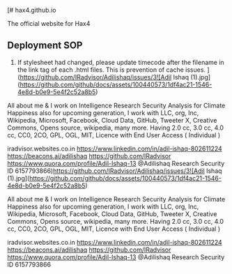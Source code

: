 [# hax4.github.io

The official website for Hax4

## Deployment SOP

1. If stylesheet had changed, please update timecode after the filename in the
link tag of each .html files. This is prevention of cache issues.
](https://github.com/IRadvisor/Adilishaq/issues/3![Adil Ishaq (1).jpg](https://github.com/github/docs/assets/100440573/1df4ac21-1546-4e8d-b0e9-5e4f2c52a8b5)

All about me & I work on Intelligence Research Security Analysis for Climate Happiness also for upcoming generation, I work with LLC, org, Inc, Wikipedia, Microsoft, Facebook, Cloud Data, GitHub, Tweeter X, Creative Commons,  Opens source, wikipedia, many more. Having 2.0 cc, 3.0 cc, 4.0 cc, CC0, 2CO, GPL, OGL, MIT, Licence with End User Access ( Individual ) 

iradvisor.websites.co.in
https://www.linkedin.com/in/adil-ishaq-802611224
https://beacons.ai/adilishaq
https://github.com/IRadvisor
https://www.quora.com/profile/Adil-Ishaq-13
@Adilishaq
Research Security
ID 6157793866)https://github.com/IRadvisor/Adilishaq/issues/3![Adil Ishaq (1).jpg](https://github.com/github/docs/assets/100440573/1df4ac21-1546-4e8d-b0e9-5e4f2c52a8b5)

All about me & I work on Intelligence Research Security Analysis for Climate Happiness also for upcoming generation, I work with LLC, org, Inc, Wikipedia, Microsoft, Facebook, Cloud Data, GitHub, Tweeter X, Creative Commons,  Opens source, wikipedia, many more. Having 2.0 cc, 3.0 cc, 4.0 cc, CC0, 2CO, GPL, OGL, MIT, Licence with End User Access ( Individual ) 

iradvisor.websites.co.in
https://www.linkedin.com/in/adil-ishaq-802611224
https://beacons.ai/adilishaq
https://github.com/IRadvisor
https://www.quora.com/profile/Adil-Ishaq-13
@Adilishaq
Research Security
ID 6157793866
